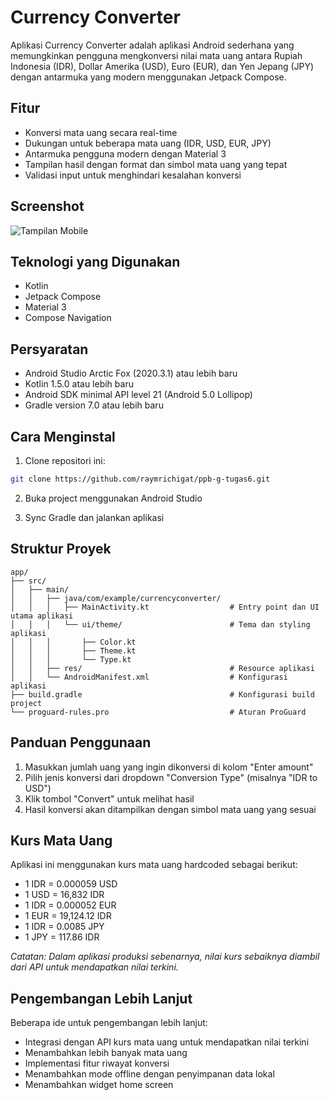 # Currency Converter

Aplikasi Currency Converter adalah aplikasi Android sederhana yang memungkinkan pengguna mengkonversi nilai mata uang antara Rupiah Indonesia (IDR), Dollar Amerika (USD), Euro (EUR), dan Yen Jepang (JPY) dengan antarmuka yang modern menggunakan Jetpack Compose.

## Fitur

- Konversi mata uang secara real-time
- Dukungan untuk beberapa mata uang (IDR, USD, EUR, JPY)
- Antarmuka pengguna modern dengan Material 3
- Tampilan hasil dengan format dan simbol mata uang yang tepat
- Validasi input untuk menghindari kesalahan konversi

## Screenshot

![Tampilan Mobile](https://github.com/user-attachments/assets/a846b7f1-61f7-4be6-9bf6-c6a56585dd6f)


## Teknologi yang Digunakan

- Kotlin
- Jetpack Compose
- Material 3
- Compose Navigation

## Persyaratan

- Android Studio Arctic Fox (2020.3.1) atau lebih baru
- Kotlin 1.5.0 atau lebih baru
- Android SDK minimal API level 21 (Android 5.0 Lollipop)
- Gradle version 7.0 atau lebih baru

## Cara Menginstal

1. Clone repositori ini: 
```bash
git clone https://github.com/raymrichigat/ppb-g-tugas6.git
```

2. Buka project menggunakan Android Studio

3. Sync Gradle dan jalankan aplikasi

## Struktur Proyek
```
app/
├── src/
│   ├── main/
│   │   ├── java/com/example/currencyconverter/
│   │   │   ├── MainActivity.kt                  # Entry point dan UI utama aplikasi
│   │   │   └── ui/theme/                        # Tema dan styling aplikasi
│   │   │       ├── Color.kt
│   │   │       ├── Theme.kt
│   │   │       └── Type.kt
│   │   ├── res/                                 # Resource aplikasi
│   │   └── AndroidManifest.xml                  # Konfigurasi aplikasi
├── build.gradle                                 # Konfigurasi build project
└── proguard-rules.pro                           # Aturan ProGuard
```

## Panduan Penggunaan

1. Masukkan jumlah uang yang ingin dikonversi di kolom "Enter amount"
2. Pilih jenis konversi dari dropdown "Conversion Type" (misalnya "IDR to USD")
3. Klik tombol "Convert" untuk melihat hasil
4. Hasil konversi akan ditampilkan dengan simbol mata uang yang sesuai

## Kurs Mata Uang

Aplikasi ini menggunakan kurs mata uang hardcoded sebagai berikut:
- 1 IDR = 0.000059 USD
- 1 USD = 16,832 IDR
- 1 IDR = 0.000052 EUR
- 1 EUR = 19,124.12 IDR
- 1 IDR = 0.0085 JPY
- 1 JPY = 117.86 IDR

*Catatan: Dalam aplikasi produksi sebenarnya, nilai kurs sebaiknya diambil dari API untuk mendapatkan nilai terkini.*

## Pengembangan Lebih Lanjut

Beberapa ide untuk pengembangan lebih lanjut:
- Integrasi dengan API kurs mata uang untuk mendapatkan nilai terkini
- Menambahkan lebih banyak mata uang
- Implementasi fitur riwayat konversi
- Menambahkan mode offline dengan penyimpanan data lokal
- Menambahkan widget home screen
